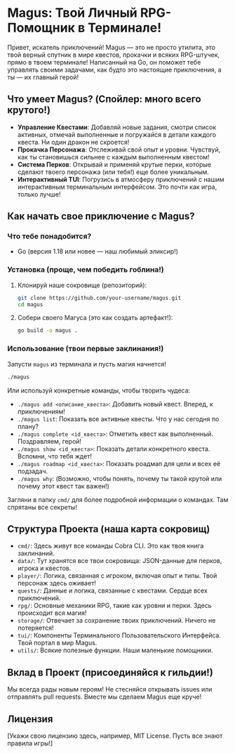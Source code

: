 # Magus: Твой Личный RPG-Помощник в Терминале!

Привет, искатель приключений! Magus — это не просто утилита, это твой верный спутник в мире квестов, прокачки и всяких RPG-штучек, прямо в твоем терминале! Написанный на Go, он поможет тебе управлять своими задачами, как будто это настоящие приключения, а ты — их главный герой!

## Что умеет Magus? (Спойлер: много всего крутого!)

*   **Управление Квестами**: Добавляй новые задания, смотри список активных, отмечай выполненные и погружайся в детали каждого квеста. Ни один дракон не скроется!
*   **Прокачка Персонажа**: Отслеживай свой опыт и уровни. Чувствуй, как ты становишься сильнее с каждым выполненным квестом!
*   **Система Перков**: Открывай и применяй крутые перки, которые сделают твоего персонажа (или тебя!) еще более уникальным.
*   **Интерактивный TUI**: Погрузись в атмосферу приключений с нашим интерактивным терминальным интерфейсом. Это почти как игра, только лучше!

## Как начать свое приключение с Magus?

### Что тебе понадобится?

*   Go (версия 1.18 или новее — наш любимый эликсир!)

### Установка (проще, чем победить гоблина!)

1.  Клонируй наше сокровище (репозиторий):
    ```bash
    git clone https://github.com/your-username/magus.git
    cd magus
    ```
2.  Собери своего Магуса (это как создать артефакт!):
    ```bash
    go build -o magus .
    ```

### Использование (твои первые заклинания!)

Запусти `magus` из терминала и пусть магия начнется!

```bash
./magus
```

Или используй конкретные команды, чтобы творить чудеса:

*   `./magus add <описание_квеста>`: Добавить новый квест. Вперед, к приключениям!
*   `./magus list`: Показать все активные квесты. Что у нас сегодня по плану?
*   `./magus complete <id_квеста>`: Отметить квест как выполненный. Поздравляем, герой!
*   `./magus show <id_квеста>`: Показать детали конкретного квеста. Вспомни, что тебя ждет!
*   `./magus roadmap <id_квеста>`: Показать роадмап для цели и всех её подзадач.
*   `./magus why`: (Возможно, чтобы понять, почему ты такой крутой или почему этот квест так важен!)

Загляни в папку `cmd/` для более подробной информации о командах. Там спрятаны все секреты!

## Структура Проекта (наша карта сокровищ)

*   `cmd/`: Здесь живут все команды Cobra CLI. Это как твоя книга заклинаний.
*   `data/`: Тут хранятся все твои сокровища: JSON-данные для перков, игрока и квестов.
*   `player/`: Логика, связанная с игроком, включая опыт и типы. Твой персонаж здесь оживает!
*   `quests/`: Данные и логика, связанные с квестами. Сердце всех приключений.
*   `rpg/`: Основные механики RPG, такие как уровни и перки. Здесь происходит вся магия!
*   `storage/`: Отвечает за сохранение твоих приключений. Ничего не потеряется!
*   `tui/`: Компоненты Терминального Пользовательского Интерфейса. Твой портал в мир Magus.
*   `utils/`: Всякие полезные функции. Наши маленькие помощники.

## Вклад в Проект (присоединяйся к гильдии!)

Мы всегда рады новым героям! Не стесняйся открывать issues или отправлять pull requests. Вместе мы сделаем Magus еще круче!

## Лицензия

[Укажи свою лицензию здесь, например, MIT License. Пусть все знают правила игры!]